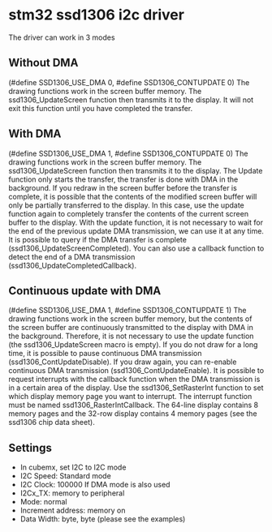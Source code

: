 # stm32 ssd1306 i2c driver

The driver can work in 3 modes

## Without DMA 
(#define SSD1306_USE_DMA 0, #define SSD1306_CONTUPDATE 0)
The drawing functions work in the screen buffer memory. The ssd1306_UpdateScreen function then transmits it to the display. It will not exit this function until you have completed the transfer.

## With DMA 
(#define SSD1306_USE_DMA 1, #define SSD1306_CONTUPDATE 0)
The drawing functions work in the screen buffer memory. The ssd1306_UpdateScreen function then transmits it to the display. The Update function only starts the transfer, the transfer is done with DMA in the background. If you redraw in the screen buffer before the transfer is complete, it is possible that the contents of the modified screen buffer will only be partially transferred to the display. In this case, use the update function again to completely transfer the contents of the current screen buffer to the display. With the update function, it is not necessary to wait for the end of the previous update DMA transmission, we can use it at any time.
It is possible to query if the DMA transfer is complete (ssd1306_UpdateScreenCompleted). You can also use a callback function to detect the end of a DMA transmission (ssd1306_UpdateCompletedCallback).

## Continuous update with DMA 
(#define SSD1306_USE_DMA 1, #define SSD1306_CONTUPDATE 1)
The drawing functions work in the screen buffer memory, but the contents of the screen buffer are continuously transmitted to the display with DMA in the background. Therefore, it is not necessary to use the update function (the ssd1306_UpdateScreen macro is empty). If you do not draw for a long time, it is possible to pause continuous DMA transmission (ssd1306_ContUpdateDisable). If you draw again, you can re-enable continuous DMA transmission (ssd1306_ContUpdateEnable).
It is possible to request interrupts with the callback function when the DMA transmission is in a certain area of the display. Use the ssd1306_SetRasterInt function to set which display memory page you want to interrupt. The interrupt function must be named ssd1306_RasterIntCallback.
The 64-line display contains 8 memory pages and the 32-row display contains 4 memory pages (see the ssd1306 chip data sheet).

## Settings
- In cubemx, set I2C to I2C mode
- I2C Speed: Standard mode
- I2C Clock: 100000
If DMA mode is also used
- I2Cx_TX: memory to peripheral
- Mode: normal
- Increment address: memory on
- Data Width: byte, byte
(please see the examples)

